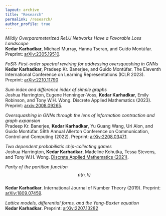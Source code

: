 ```yaml
---
layout: archive
title: "Research"
permalink: /research/
author_profile: true
---
```


*Mildly Overparameterized ReLU Networks Have a
Favorable Loss Landscape*\
**Kedar Karhadkar**, Michael Murray, Hanna Tseran, and Guido Montúfar. Preprint: [arXiv:2305.19510](https://arxiv.org/abs/2305.19510).

*FoSR: First-order spectral rewiring for addressing oversquashing in GNNs*\
**Kedar Karhadkar**, Pradeep Kr. Banerjee, and Guido Montúfar. The Eleventh International Conference on Learning Representations (ICLR 2023). Preprint: [arXiv:2210.11790](https://arxiv.org/abs/2210.11790)

*Sum index and difference index of simple graphs*\
Joshua Harrington, Eugene Henninger-Voss, **Kedar Karhadkar**, Emily Robinson, and Tony W.H. Wong. Discrete Applied Mathematics (2023). Preprint: [arxiv:2008.09265](https://arxiv.org/abs/2008.09265).

*Oversquashing in GNNs through the lens of information contraction and graph expansion*\
Pradeep Kr. Banerjee, **Kedar Karhadkar**, Yu Guang Wang, Uri Alon, and Guido Montúfar. 58th Annual Allerton Conference on Communication, Control and Computing (2022). Preprint: [arXiv:2208.03471](https://arxiv.org/abs/2208.03471).

*Two dependent probabilistic chip-collecting games*\
Joshua Harrington, **Kedar Karhadkar**, Madeline Kohutka, Tessa Stevens, and Tony W.H. Wong. [Discrete Applied Mathematics (2021)](https://www.sciencedirect.com/science/article/pii/S0166218X20303760).

*Parity of the partition function $$p(n, k)$$*\
**Kedar Karhadkar**. International Journal of Number Theory (2019). Preprint: [arXiv:1809.07459](https://arxiv.org/abs/1809.07459).

*Lattice models, differential forms, and the Yang-Baxter equation*\
**Kedar Karhadkar**. Preprint: [arXiv:2207.13282](https://arxiv.org/abs/2207.13282)